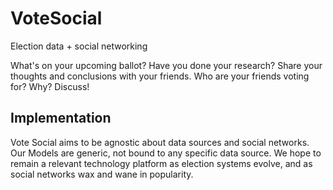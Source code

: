 VoteSocial
==========

Election data + social networking

What's on your upcoming ballot? Have you done your research? 
Share your thoughts and conclusions with your friends.
Who are your friends voting for? Why? Discuss!

Implementation 
--------------

Vote Social aims to be agnostic about data sources and social 
networks. Our Models are generic, not bound to any specific
data source. We hope to remain a relevant technology platform
as election systems evolve, and as social networks wax and wane 
in popularity.


